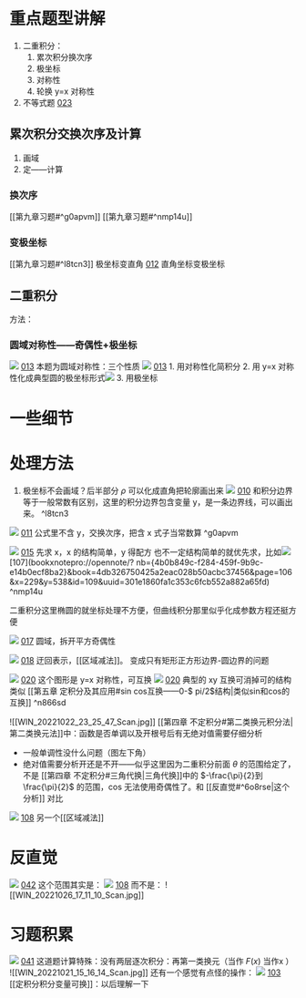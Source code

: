 # 重点题型讲解

1. 二重积分：
	1. 累次积分换次序
	2. 极坐标
	3. 对称性
	4. 轮换 y=x 对称性
2. 不等式题  [023](bookxnotepro://opennote/?nb={eaae9369-1988-4e39-8c00-ce441fc1deb4}&book=5196c24459f0aa255f7fa5bec6dcb155&page=22&x=40&y=36&id=18954&uuid=c0238c97c394254f29a6f86581ffb2e0)


## 累次积分交换次序及计算

1. 画域
2. 定——计算

### 换次序
[[第九章习题#^g0apvm]]
[[第九章习题#^nmp14u]]

###  变极坐标
[[第九章习题#^l8tcn3]] 极坐标变直角
[012](bookxnotepro://opennote/?nb={eaae9369-1988-4e39-8c00-ce441fc1deb4}&book=5196c24459f0aa255f7fa5bec6dcb155&page=11&x=299&y=33&id=18944&uuid=147e6e301a8fb41177bc70ed0b335070) 直角坐标变极坐标

## 二重积分

方法：

### 圆域对称性——奇偶性+极坐标

![](Attachment/20221015160411.png)
	[013](bookxnotepro://opennote/?nb={eaae9369-1988-4e39-8c00-ce441fc1deb4}&book=5196c24459f0aa255f7fa5bec6dcb155&page=12&x=372&y=278&id=18945&uuid=ddcfc0d1eabb6bbd6aa8b9a8e0d29e28)
	本题为圆域对称性：三个性质
	![](Attachment/20221015160434.png)
	[013](bookxnotepro://opennote/?nb={eaae9369-1988-4e39-8c00-ce441fc1deb4}&book=5196c24459f0aa255f7fa5bec6dcb155&page=12&x=543&y=226&id=18946&uuid=976c59f9cb463f08e3ed38a5406de4b2)
	1. 用对称性化简积分
	2. 用 y=x 对称性化成典型圆的极坐标形式![](Attachment/20221015160616.png)
	3. 用极坐标


# 一些细节

# 处理方法

1. 极坐标不会画域？后半部分 $\rho$ 可以化成直角把轮廓画出来
	![](Attachment/20221015145606.png)
	[010](bookxnotepro://opennote/?nb={eaae9369-1988-4e39-8c00-ce441fc1deb4}&book=5196c24459f0aa255f7fa5bec6dcb155&page=9&x=523&y=213&id=18942&uuid=5c379e6af14a353baf7309b9a8897a8c)
	和积分边界等于一般常数有区别，这里的积分边界包含变量 y，是一条边界线，可以画出来。
	 ^l8tcn3

![](Attachment/20221015150728.png)
	[011](bookxnotepro://opennote/?nb={eaae9369-1988-4e39-8c00-ce441fc1deb4}&book=5196c24459f0aa255f7fa5bec6dcb155&page=10&x=344&y=43&id=18943&uuid=04740affbef9d12e020d600e473a0705)
	公式里不含 y，交换次序，把含 x 式子当常数算
	 ^g0apvm

![](Attachment/20221015160905.png)
	[015](bookxnotepro://opennote/?nb={eaae9369-1988-4e39-8c00-ce441fc1deb4}&book=5196c24459f0aa255f7fa5bec6dcb155&page=14&x=434&y=39&id=18948&uuid=1cd6d860a42ab5c5aac366835c08e44b)
	先求 x，x 的结构简单，y 得配方
	也不一定结构简单的就优先求，比如![](Attachment/20221025221103.png) [107](bookxnotepro://opennote/? nb={4b0b849c-f284-459f-9b9c-e14b0ecf8ba2}&book=4db326750425a2eac028b50acbc37456&page=106&x=229&y=538&id=109&uuid=301e1860fa1c353c6fcb552a882a65fd) 
	^nmp14u

二重积分这里椭圆的就坐标处理不方便，但曲线积分那里似乎化成参数方程还挺方便

![](Attachment/20221015161217.png)
	[017](bookxnotepro://opennote/?nb={eaae9369-1988-4e39-8c00-ce441fc1deb4}&book=5196c24459f0aa255f7fa5bec6dcb155&page=16&x=237&y=124&id=18949&uuid=7a8d6993a238e6df8316457f3dc4b596)
	圆域，拆开平方奇偶性

![](Attachment/20221015161431.png)
	[018](bookxnotepro://opennote/?nb={eaae9369-1988-4e39-8c00-ce441fc1deb4}&book=5196c24459f0aa255f7fa5bec6dcb155&page=17&x=369&y=250&id=18950&uuid=c2b52552578a1c70ebb2bcc7bf0ff30c)
	迂回表示，[[区域减法]]。
	变成只有矩形正方形边界-圆边界的问题

![](Attachment/20221015161919.png)
	[020](bookxnotepro://opennote/?nb={eaae9369-1988-4e39-8c00-ce441fc1deb4}&book=5196c24459f0aa255f7fa5bec6dcb155&page=19&x=477&y=151&id=18951&uuid=0241a69db517261ac6e04c0fc09d8811)
	这个图形是 y=x 对称性，可互换
	![](Attachment/20221015162030.png)
	[020](bookxnotepro://opennote/?nb={eaae9369-1988-4e39-8c00-ce441fc1deb4}&book=5196c24459f0aa255f7fa5bec6dcb155&page=19&x=244&y=92&id=18952&uuid=c383b0b1f9827a28d534219cb9fd4a60)
	典型的 xy 互换可消掉可的结构类似
	[[第五章 定积分及其应用#sin cos互换——0-$ pi/2$结构|类似sin和cos的互换]]
	 ^n866sd

![[WIN_20221022_23_25_47_Scan.jpg]]
[[第四章 不定积分#第二类换元积分法|第二类换元法]]中：函数是否单调以及开根号后有无绝对值需要仔细分析
- 一般单调性没什么问题（图左下角）
- 绝对值需要分析开还是不开——似乎这里因为二重积分前面 $\theta$ 的范围给定了，不是 [[第四章 不定积分#三角代换|三角代换]]中的 $-\frac{\pi}{2}到\frac{\pi}{2}$ 的范围，cos 无法使用奇偶性了。和 [[反直觉#^6o8rse|这个分析]] 对比

![](Attachment/20221025222233.png)
	[108](bookxnotepro://opennote/?nb={4b0b849c-f284-459f-9b9c-e14b0ecf8ba2}&book=4db326750425a2eac028b50acbc37456&page=107&x=259&y=174&id=111&uuid=0d9741b72d8b880daaadb7aa517f5de5)
	另一个[[区域减法]]

# 反直觉

![](Attachment/20221026170930.png)
	[042](bookxnotepro://opennote/?nb={4b0b849c-f284-459f-9b9c-e14b0ecf8ba2}&book=4f1972a39d8f1176257957a09d832b75&page=41&x=167&y=323&id=113&uuid=e2a5f77e6b964686cbdfe92d15f64644)
	这个范围其实是：
	![](Attachment/20221026171019.png)
	[108](bookxnotepro://opennote/?nb={4b0b849c-f284-459f-9b9c-e14b0ecf8ba2}&book=4db326750425a2eac028b50acbc37456&page=107&x=390&y=618&id=114&uuid=11187ce83a9c1eca50173212708cc349)
	而不是：
	![[WIN_20221026_17_11_10_Scan.jpg]]

# 习题积累

![](Attachment/20221021151527.png)
	[041](bookxnotepro://opennote/?nb={4b0b849c-f284-459f-9b9c-e14b0ecf8ba2}&book=4f1972a39d8f1176257957a09d832b75&page=40&x=255&y=385&id=101&uuid=b7708a2a29d6bdb2765527d7886d0f0a)
	这道题计算特殊：没有两层逐次积分：再第一类换元（当作 $F(x)$ 当作x ）
	![[WIN_20221021_15_16_14_Scan.jpg]]
	还有一个感觉有点怪的操作：
		![](Attachment/20221021153523.png)
	[103](bookxnotepro://opennote/?nb={4b0b849c-f284-459f-9b9c-e14b0ecf8ba2}&book=4db326750425a2eac028b50acbc37456&page=102&x=223&y=255&id=102&uuid=0fed378e577d13cee1a098e537f40671)
	[[定积分积分变量可换]]：以后理解一下